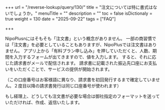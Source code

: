 +++
url = "/reverse-lookup/query/130/"
title = "注文については特に書式はないでしょうか。"
menuTitle = ""
description = ""
toc = false
isDictionaly = true
weight = 130
date = "2025-09-22"
tags = ["FAQ"]

+++

NipoPlusnにはそもそも「注文書」という概念がありません。
一部の商習慣では「注文書」を必要としていることもありますが、NipoPlusでは注文書はありません。
アプリ上から「有料プラン申し込み」を押していただくと、人数、期間を入力するフォームが出てきますので、値を入力します。
すると、それに応じた請求書がメールで配信されます。
請求書に記載された振込先口座にお支払いをいただくことで、サービスの提供が開始されます。

（この口座番号はお客様語に異なり、請求書を初回発行するまで確定していません。２度目以降の請求書発行は同じ口座番号が使われます）

もし経理上、どうしても注文書が必要な場合は御社指定のフォーマットを送っていただければ、作成、返信いたします。
